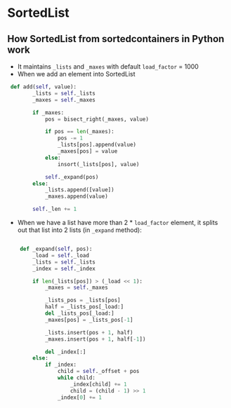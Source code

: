 # SortedList

## How SortedList from sortedcontainers in Python work

- It maintains `_lists` and `_maxes` with default `load_factor` = 1000
- When we add an element into SortedList
``` python
 def add(self, value):
        _lists = self._lists
        _maxes = self._maxes

        if _maxes:
            pos = bisect_right(_maxes, value)

            if pos == len(_maxes):
                pos -= 1
                _lists[pos].append(value)
                _maxes[pos] = value
            else:
                insort(_lists[pos], value)

            self._expand(pos)
        else:
            _lists.append([value])
            _maxes.append(value)

        self._len += 1
```
- When we have a list have more than 2 * `load_factor` element, it splits out that list into 2 lists (in `_expand` method):
``` python

    def _expand(self, pos):
        _load = self._load
        _lists = self._lists
        _index = self._index

        if len(_lists[pos]) > (_load << 1):
            _maxes = self._maxes

            _lists_pos = _lists[pos]
            half = _lists_pos[_load:]
            del _lists_pos[_load:]
            _maxes[pos] = _lists_pos[-1]

            _lists.insert(pos + 1, half)
            _maxes.insert(pos + 1, half[-1])

            del _index[:]
        else:
            if _index:
                child = self._offset + pos
                while child:
                    _index[child] += 1
                    child = (child - 1) >> 1
                _index[0] += 1
```

